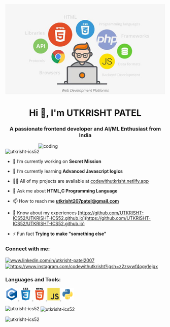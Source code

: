 ![logo](https://github.com/UTKRISHT-ICS52/UTKRISHT-ICS52/blob/main/Web-Development-Basics-Beginner-level.jpg)
<h1 align="center">Hi 👋, I'm UTKRISHT PATEL</h1>
<h3 align="center">A passionate frontend developer and AI/ML  Enthusiast from India</h3>
<img align="right" alt="coding" width="400" src="https://media1.giphy.com/media/RbDKaczqWovIugyJmW/giphy.gif">

<p align="left"> <img src="https://komarev.com/ghpvc/?username=utkrisht-ics52&label=Profile%20views&color=0e75b6&style=flat" alt="utkrisht-ics52" /> </p>

- 🔭 I’m currently working on **Secret Mission**

- 🌱 I’m currently learning **Advanced Javascript logics**

- 👨‍💻 All of my projects are available at [codewithutkrisht.netlify.app](codewithutkrisht.netlify.app)

- 💬 Ask me about **HTML,C Programming Language**

- 📫 How to reach me **utkrisht207patel@gmail.com**

- 📄 Know about my experiences [https://github.com/UTKRISHT-ICS52/UTKRISHT-ICS52.github.io](https://github.com/UTKRISHT-ICS52/UTKRISHT-ICS52.github.io)

- ⚡ Fun fact **Trying to make "something else"**

<h3 align="left">Connect with me:</h3>
<p align="left">
<a href="https://linkedin.com/in/http://www.linkedin.com/in/utkrisht-patel2007" target="blank"><img align="center" src="https://raw.githubusercontent.com/rahuldkjain/github-profile-readme-generator/master/src/images/icons/Social/linked-in-alt.svg" alt="www.linkedin.com/in/utkrisht-patel2007" height="30" width="40" /></a>
<a href="https://instagram.com/https://www.instagram.com/codewithutkrisht?igsh=z2zsywf4ogy1ejgx" target="blank"><img align="center" src="https://raw.githubusercontent.com/rahuldkjain/github-profile-readme-generator/master/src/images/icons/Social/instagram.svg" alt="https://www.instagram.com/codewithutkrisht?igsh=z2zsywf4ogy1ejgx" height="30" width="40" /></a>
</p>

<h3 align="left">Languages and Tools:</h3>
<p align="left"> <a href="https://www.cprogramming.com/" target="_blank" rel="noreferrer"> <img src="https://raw.githubusercontent.com/devicons/devicon/master/icons/c/c-original.svg" alt="c" width="40" height="40"/> </a> <a href="https://www.w3schools.com/css/" target="_blank" rel="noreferrer"> <img src="https://raw.githubusercontent.com/devicons/devicon/master/icons/css3/css3-original-wordmark.svg" alt="css3" width="40" height="40"/> </a> <a href="https://www.w3.org/html/" target="_blank" rel="noreferrer"> <img src="https://raw.githubusercontent.com/devicons/devicon/master/icons/html5/html5-original-wordmark.svg" alt="html5" width="40" height="40"/> </a> <a href="https://developer.mozilla.org/en-US/docs/Web/JavaScript" target="_blank" rel="noreferrer"> <img src="https://raw.githubusercontent.com/devicons/devicon/master/icons/javascript/javascript-original.svg" alt="javascript" width="40" height="40"/> </a> <a href="https://www.python.org" target="_blank" rel="noreferrer"> <img src="https://raw.githubusercontent.com/devicons/devicon/master/icons/python/python-original.svg" alt="python" width="40" height="40"/> </a> </p>

<p><img align="left" src="https://github-readme-stats.vercel.app/api/top-langs?username=utkrisht-ics52&show_icons=true&locale=en&layout=compact" alt="utkrisht-ics52" /></p>

<p>&nbsp;<img align="center" src="https://github-readme-stats.vercel.app/api?username=utkrisht-ics52&show_icons=true&locale=en" alt="utkrisht-ics52" /></p>

<p><img align="center" src="https://github-readme-streak-stats.herokuapp.com/?user=utkrisht-ics52&" alt="utkrisht-ics52" /></p>
